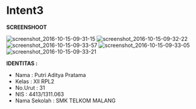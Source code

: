 # Intent3

**SCREENSHOOT**

![screenshot_2016-10-15-09-31-15](https://cloud.githubusercontent.com/assets/21299876/19541156/276bdd02-9619-11e6-8821-0012587c194f.png)
![screenshot_2016-10-15-09-32-22](https://cloud.githubusercontent.com/assets/21299876/19541155/276739dc-9619-11e6-9726-25ea48de7265.png)
![screenshot_2016-10-15-09-33-57](https://cloud.githubusercontent.com/assets/21299876/19541199/61e713d4-9619-11e6-9c08-6369e7ce938c.png)
![screenshot_2016-10-15-09-33-05](https://cloud.githubusercontent.com/assets/21299876/19541200/61e78238-9619-11e6-878a-3d1e5060187d.png)
![screenshot_2016-10-15-09-33-21](https://cloud.githubusercontent.com/assets/21299876/19541201/61e86482-9619-11e6-9133-7c290e47a943.png)

**IDENTITAS  :**
- Nama         : Putri Aditya Pratama
- Kelas        : Xll RPL2
- No.Urut      : 31
- NIS          : 4413/1311.063
- Nama Sekolah : SMK TELKOM MALANG
